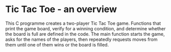 # Tic Tac Toe - an overview

This C programme creates a two-player Tic Tac 
Toe game. Functions that print the game board, verify for a winning condition, and determine whether the board is full are defined in the code. The main function starts the game, asks for the names of the players, then repeatedly requests moves from them until one of them wins or the board is filled.

